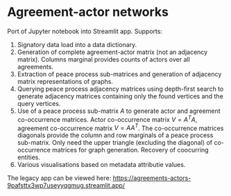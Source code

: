 # Agreement-actor networks

Port of Jupyter notebook into Streamlit app. Supports:

1. Signatory data load into a data dictionary.
2. Generation of complete agreement-actor matrix (not an adjacency matrix). Columns marginal provides counts of actors over all agreements.
3. Extraction of peace process sub-matrices and generation of adjacency matrix representations of graphs.
4. Querying peace process adjacency matrices using depth-first search to generate adjacency matrices containing only the found vertices and the query vertices.
5. Use of a peace process sub-matrix $A$ to generate actor and agreement co-occurrence matrices.
   Actor co-occurrence matrix $V=A^TA$, agreement co-occurrence matrix $V=AA^T$.
   The co-occurrence matrices diagonals provide the column and row marginals of a peace process sub-matrix.
   Only need the upper triangle (excluding the diagonal) of co-occurrence matrices for graph generation.
   Recovery of coocurring entities.
6. Various visualisations based on metadata attributie values.

The legacy app can be viewed here: https://agreements-actors-9pafsttx3wp7useyyqgmug.streamlit.app/
